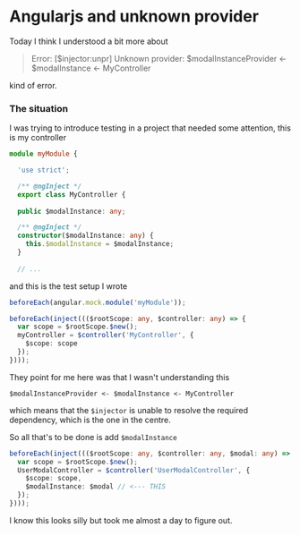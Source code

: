 # Angularjs and unknown provider

Today I think I understood a bit more about 

> Error: [$injector:unpr] Unknown provider: $modalInstanceProvider <- $modalInstance <- MyController

kind of error.

### The situation

I was trying to introduce testing in a project that needed some attention, this is my controller

```typescript
module myModule {

  'use strict';

  /** @ngInject */
  export class MyController {
   
  public $modalInstance: any;

  /** @ngInject */
  constructor($modalInstance: any) {
    this.$modalInstance = $modalInstance;
  }
    
  // ...
```

and this is the test setup I wrote

```typescript
beforeEach(angular.mock.module('myModule'));

beforeEach(inject((($rootScope: any, $controller: any) => {
  var scope = $rootScope.$new();
  myController = $controller('MyController', {
    $scope: scope
  });
})));
```

They point for me here was that I wasn't understanding this 

```
$modalInstanceProvider <- $modalInstance <- MyController
```

which means that the `$injector` is unable to resolve the required dependency, which 
is the one in the centre.

So all that's to be done is add `$modalInstance`

```typescript
beforeEach(inject((($rootScope: any, $controller: any, $modal: any) => {
  var scope = $rootScope.$new();
  UserModalController = $controller('UserModalController', {
    $scope: scope,
    $modalInstance: $modal // <--- THIS
  });
})));
```

I know this looks silly but took me almost a day to figure out.
